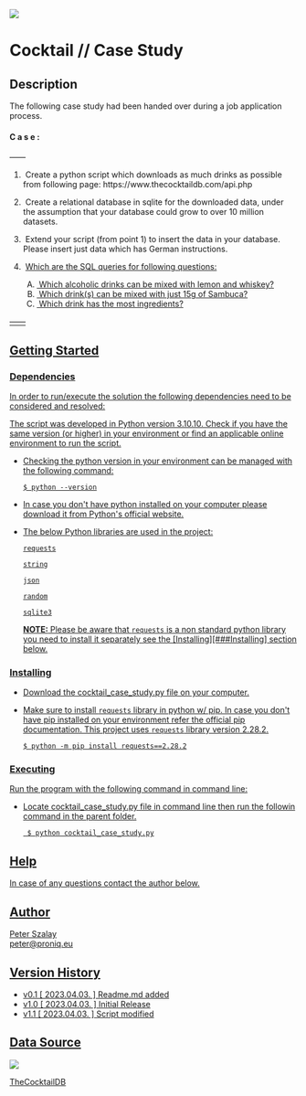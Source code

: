 <a href="https://www.thecocktaildb.com"><img src="https://thecocktaildb.com/images/logo.png"></a><br>

# Cocktail // Case Study

## Description

  The following case study had been handed over during a job application process.


#### C a s e :

  ——
  <p>
  <ol type="1">
    <li><p>&nbspCreate a python script which downloads as much drinks as possible from following page: https://www.thecocktaildb.com/api.php</p></li>
    <li><p>&nbspCreate a relational database in sqlite for the downloaded data, under the assumption that your database could grow to over 10 million datasets.</p></li>
    <li><p>&nbspExtend your script (from point 1) to insert the data in your database. Please insert just data which has German instructions.</p></li>
    <li><p>&nbsp<u>Which are the SQL queries for following questions:</p></li>
    <t>
      <ol type="A">
        <li>&nbspWhich alcoholic drinks can be mixed with lemon and whiskey?</li>
        <li>&nbspWhich drink(s) can be mixed with just 15g of Sambuca?</li>
        <li>&nbspWhich drink has the most ingredients?</li>
      </ol>
    </t>
  </ol>
  </p>
  ——



## Getting Started

### Dependencies

  In order to run/execute the solution the following dependencies need to be considered and resolved:
  
  The script was developed in Python version 3.10.10. Check if you have the same version (or higher) in your environment or find an applicable online environment to run the script.
  
  * Checking the python version in your environment can be managed with the following command:
        
        $ python --version
  * In case you don't have python installed on your computer please download it from Python's [official website](https://www.python.org/downloads/).
       
  * The below Python libraries are used in the project:

    `requests`
    
    `string`
    
    `json`
    
    `random`
    
    `sqlite3`
    
    <b>NOTE:</b> Please be aware that `requests` is a non standard python library you need to install it separately see the [Installing][###Installing] section below.



### Installing

  * Download the [cocktail_case_study.py](https://github.com/pszly/meinestadt-case-study/blob/meinestadt-case-study/cocktail_case_study.py) file on your computer.
  * Make sure to install `requests` library in python w/ pip. In case you don't have pip installed on your environment refer the official [pip documentation](https://pip.pypa.io/en/stable/installation/). This project uses `requests` library [version 2.28.2](https://pypi.org/project/requests/2.28.2/).
    
        $ python -m pip install requests==2.28.2



### Executing

   Run the program with the following command in command line:
  
  * Locate cocktail_case_study.py file in command line then run the followin command in the parent folder.

         $ python cocktail_case_study.py



## Help

   In case of any questions contact the author below.



## Author

   Peter Szalay  
   [peter@proniq.eu](mailto:peter@proniq.eu)


## Version History

  * v0.1  [ 2023.04.03. ] Readme.md added
  * v1.0  [ 2023.04.03. ] Initial Release
  * v1.1  [ 2023.04.03. ] Script modified


## Data Source

   <a href="https://www.thecocktaildb.com"><img src="https://thecocktaildb.com/images/logo.png"></a><br>
   
   [TheCocktailDB](https://www.thecocktaildb.com/)
